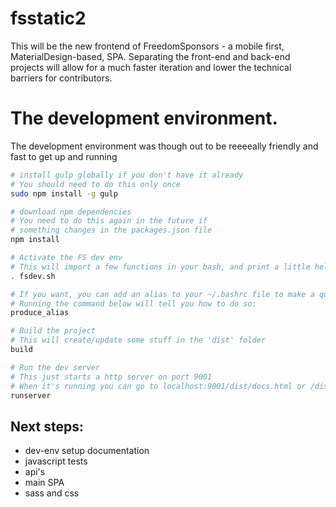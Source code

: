 # fsstatic2

This will be the new frontend of FreedomSponsors - a mobile first, MaterialDesign-based, SPA.
Separating the front-end and back-end projects will allow for a much faster iteration and lower the technical barriers for contributors.

# The development environment.

The development environment was though out to be reeeeally friendly and fast to get up and running

```bash
# install gulp globally if you don't have it already
# You should need to do this only once
sudo npm install -g gulp

# download npm dependencies
# You need to do this again in the future if 
# something changes in the packages.json file
npm install

# Activate the FS dev env
# This will import a few functions in your bash, and print a little help text about them
. fsdev.sh

# If you want, you can add an alias to your ~/.bashrc file to make a quick jump into the development environment
# Running the command below will tell you how to do so:
produce_alias

# Build the project
# This will create/update some stuff in the 'dist' folder
build

# Run the dev server
# This just starts a http server on port 9001
# When it's running you can go to localhost:9001/dist/docs.html or /dist/index.html
runserver
```

## Next steps:

* dev-env setup documentation
* javascript tests
* api's
* main SPA
* sass and css